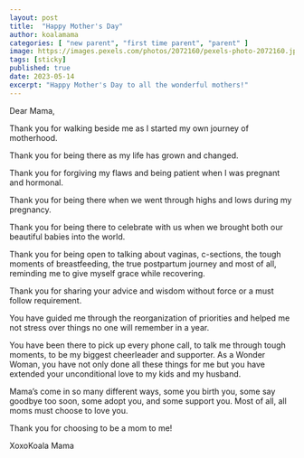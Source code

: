 ```yaml
---
layout: post
title:  "Happy Mother's Day"
author: koalamama
categories: [ "new parent", "first time parent", "parent" ]
image: https://images.pexels.com/photos/2072160/pexels-photo-2072160.jpeg?auto=compress&cs=tinysrgb&w=1260&h=750&dpr=1
tags: [sticky]
published: true
date: 2023-05-14
excerpt: "Happy Mother's Day to all the wonderful mothers!"
---
```


Dear Mama, 

Thank you for walking beside me as I started my own journey of motherhood. 

Thank you for being there as my life has grown and changed.

Thank you for forgiving my flaws and being patient when I was pregnant and hormonal. 

Thank you for being there when we went through highs and lows during my pregnancy.

Thank you for being there to celebrate with us when we brought both our beautiful babies into the world.

Thank you for being open to talking about vaginas, c-sections, the tough moments of breastfeeding, the true postpartum journey and most of all, reminding me to give myself grace while recovering. 

Thank you for sharing your advice and wisdom without force or a must follow requirement.

You have guided me through the reorganization of priorities and helped me not stress over things no one will remember in a year. 

You have been there to pick up every phone call, to talk me through tough moments, to be my biggest cheerleader and supporter. As a Wonder Woman, you have not only done all these things for me but you have extended your unconditional love to my kids and my husband. 

Mama’s come in so many different ways, some you birth you, some say goodbye too soon, some adopt you, and some support you. Most of all, all moms must choose to love you. 


Thank you for choosing to be a mom to me! 

XoxoKoala Mama 
